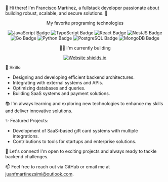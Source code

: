   👋 Hi there! I'm Francisco Martínez, a fullstack developer passionate about building robust, scalable, and secure solutions. 🚀
<div align="center">

My favorite programing technologies


![JavaScript Badge](https://img.shields.io/badge/JavaScript-F7DF1E?logo=javascript&logoColor=000&style=for-the-badge) ![TypeScript Badge](https://img.shields.io/badge/TypeScript-3178C6?logo=typescript&logoColor=fff&style=for-the-badge) ![React Badge](https://img.shields.io/badge/React-61DAFB?logo=react&logoColor=000&style=for-the-badge) ![NestJS Badge](https://img.shields.io/badge/NestJS-E0234E?logo=nestjs&logoColor=fff&style=for-the-badge) ![Go Badge](https://img.shields.io/badge/Go-00ADD8?logo=go&logoColor=fff&style=for-the-badge) ![Python Badge](https://img.shields.io/badge/Python-3776AB?logo=python&logoColor=fff&style=for-the-badge) ![PostgreSQL Badge](https://img.shields.io/badge/PostgreSQL-4169E1?logo=postgresql&logoColor=fff&style=for-the-badge) ![MongoDB Badge](https://img.shields.io/badge/MongoDB-47A248?logo=mongodb&logoColor=fff&style=for-the-badge)

👷‍♂️ I'm currently building

[![Website shields.io](https://img.shields.io/website-up-down-green-red/http/shields.io.svg)](https://sealdrop.xyz/)

</div>
🔧 Skills:

- Designing and developing efficient backend architectures.
- Integrating with external systems and APIs.
- Optimizing databases and queries.
- Building SaaS systems and payment solutions.

📚 I'm always learning and exploring new technologies to enhance my skills and deliver innovative solutions.

✨ Featured Projects:

- Development of SaaS-based gift card systems with multiple integrations.
- Contributions to tools for startups and enterprise solutions.

🤝 Let's connect! I'm open to exciting projects and always ready to tackle backend challenges.

📫 Feel free to reach out via GitHub or email me at <juanfmartinezsimi@outlook.com>.

